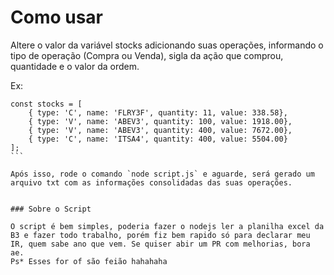 # Como usar

Altere o valor da variável stocks adicionando suas operações, informando o tipo de operação (Compra ou Venda), 
sigla da ação que comprou, quantidade e o valor da ordem.

Ex:
````
const stocks = [
    { type: 'C', name: 'FLRY3F', quantity: 11, value: 338.58},
    { type: 'V', name: 'ABEV3', quantity: 100, value: 1918.00},
    { type: 'V', name: 'ABEV3', quantity: 400, value: 7672.00},
    { type: 'C', name: 'ITSA4', quantity: 400, value: 5504.00}
];
```

Após isso, rode o comando `node script.js` e aguarde, será gerado um arquivo txt com as informações consolidadas das suas operações.


### Sobre o Script

O script é bem simples, poderia fazer o nodejs ler a planilha excel da B3 e fazer todo trabalho, porém fiz bem rapido só para declarar meu IR, quem sabe ano que vem. Se quiser abir um PR com melhorias, bora ae.
Ps* Esses for of são feião hahahaha 